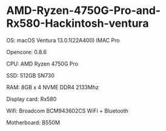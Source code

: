 # AMD-Ryzen-4750G-Pro-and-Rx580-Hackintosh-ventura

OS: macOS Ventura 13.0.1(22A400) IMAC Pro 

Opencore: 0.8.6

CPU: AMD Ryzen 4750G Pro

SSD: 512GB SN730

RAM: 8GB x 4 NVME DDR4 2133Mhz

Display card: Rx580

Wifi: Broadcom BCM943602CS WiFi + Bluetooth

Motherboard: B550M


